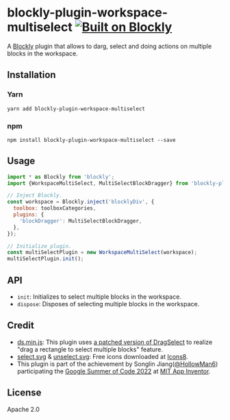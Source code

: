 # blockly-plugin-workspace-multiselect [![Built on Blockly](https://tinyurl.com/built-on-blockly)](https://github.com/google/blockly)

A [Blockly](https://www.npmjs.com/package/blockly) plugin that allows to darg, select and doing actions on multiple blocks in the workspace.

## Installation

### Yarn
```
yarn add blockly-plugin-workspace-multiselect
```

### npm
```
npm install blockly-plugin-workspace-multiselect --save
```

## Usage

```js
import * as Blockly from 'blockly';
import {WorkspaceMultiSelect, MultiSelectBlockDragger} from 'blockly-plugin-workspace-multiselect';

// Inject Blockly.
const workspace = Blockly.inject('blocklyDiv', {
  toolbox: toolboxCategories,
  plugins: {
    'blockDragger': MultiSelectBlockDragger,
  },
});

// Initialize plugin.
const multiSelectPlugin = new WorkspaceMultiSelect(workspace);
multiSelectPlugin.init();
```

## API

- `init`: Initializes to select multiple blocks in the workspace.
- `dispose`: Disposes of selecting multiple blocks in the workspace.

## Credit
- [ds.min.js](lib/ds.min.js): This plugin uses [a patched version of DragSelect](https://github.com/ThibaultJanBeyer/DragSelect/pull/128) to realize "drag a rectangle to select multiple blocks" feature.
- [select.svg](test/media/select.svg) & [unselect.svg](test/media/unselect.svg): Free icons downloaded at [Icons8](https://icons8.com).
- This plugin is part of the achievement by Songlin Jiang([@HollowMan6](https://github.com/HollowMan6)) participating the [Google Summer of Code 2022](https://summerofcode.withgoogle.com/programs/2022/projects/9wF06HWE) at [MIT App Inventor](https://github.com/mit-cml).

## License
Apache 2.0
